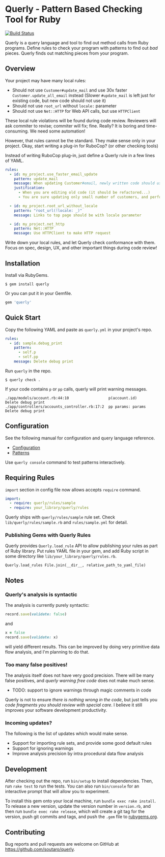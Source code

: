 # Querly - Pattern Based Checking Tool for Ruby

[![Build Status](https://travis-ci.org/soutaro/querly.svg?branch=master)](https://travis-ci.org/soutaro/querly)

Querly is a query language and tool to find out method calls from Ruby programs.
Define rules to check your program with patterns to find out *bad* pieces.
Querly finds out matching pieces from your program.

## Overview

Your project may have many local rules:

* Should not use `Customer#update_mail` and use 30x faster `Customer.update_all_email` instead (Slower `#update_mail` is left just for existing code, but new code should not use it)
* Should not use `root_url` without `locale:` parameter
* Should not use `Net::HTTP` for Web API calls, but use `HTTPClient`

These local rule violations will be found during code review.
Reviewers will ask commiter to revise; commiter will fix; fine.
Really?
It is boring and time-consuming.
We need some automation!

However, that rules cannot be the standard.
They make sense only in your project.
Okay, start writing a plug-in for RuboCop? (or other checking tools)

Instead of writing RuboCop plug-in, just define a Querly rule in a few lines of YAML.

```yml
rules:
  - id: my_project.use_faster_email_update
    pattern: update_mail
    message: When updating Customer#email, newly written code should use 30x faster Customer.update_all_email
    justification:
      - When you are editing old code (it should be refactored...)
      - You are sure updating only small number of customers, and performance does not matter

  - id: my_project.root_url_without_locale
    pattern: "root_url(!locale: _)"
    message: Links to top page should be with locale parameter

  - id: my_project.net_http
    pattern: Net::HTTP
    message: Use HTTPClient to make HTTP request
```

Write down your local rules, and let Querly check conformance with them.
Focus on spec, design, UX, and other important things during code review!

## Installation

Install via RubyGems.

    $ gem install querly

Or you can put it in your Gemfile.

```rb
gem 'querly'
```

## Quick Start

Copy the following YAML and paste as `querly.yml` in your project's repo.

```yaml
rules:
  - id: sample.debug_print
    pattern:
      - self.p
      - self.pp
    message: Delete debug print
```

Run `querly` in the repo.

```
$ querly check .
```

If your code contains `p` or `pp` calls, querly will print warning messages.

```
./app/models/account.rb:44:10                  p(account.id)      Delete debug print
./app/controllers/accounts_controller.rb:17:2  pp params: params  Delete debug print
```

## Configuration

See the following manual for configuration and query language reference.

* [Configuration](https://github.com/soutaro/querly/blob/master/manual/configuration.md)
* [Patterns](https://github.com/soutaro/querly/blob/master/manual/patterns.md)

Use `querly console` command to test patterns interactively.

## Requiring Rules

`import` section in config file now allows accepts `require` command.

```yaml
import:
  - require: querly/rules/sample
  - require: your_library/querly/rules
```

Querly ships with `querly/rules/sample` rule set. Check `lib/querly/rules/sample.rb` and `rules/sample.yml` for detail.

### Publishing Gems with Querly Rules

Querly provides `Querly.load_rule` API to allow publishing your rules as part of Ruby library.
Put rules YAML file in your gem, and add Ruby script in some directory like `lib/your_library/querly/rules.rb`.

```
Querly.load_rules File.join(__dir__, relative_path_to_yaml_file)
```

## Notes

### Querly's analysis is syntactic

The analysis is currently purely syntactic:

```rb
record.save(validate: false)
```

and

```rb
x = false
record.save(validate: x)
```

will yield different results.
This can be improved by doing very primitive data flow analysis, and I'm planning to do that.

### Too many false positives!

The analysis itself does not have very good precision.
There will be many false positives, and *querly warning free code* does not make much sense.

* TODO: support to ignore warnings through magic comments in code

Querly is not to ensure *there is nothing wrong in the code*, but just tells you *code fragments you should review with special care*.
I believe it still improves your software development productivity.

### Incoming updates?

The following is the list of updates which would make sense.

* Support for importing rule sets, and provide some good default rules
* Support for ignoring warnings
* Improve analysis precision by intra procedural data flow analysis

## Development

After checking out the repo, run `bin/setup` to install dependencies. Then, run `rake test` to run the tests. You can also run `bin/console` for an interactive prompt that will allow you to experiment.

To install this gem onto your local machine, run `bundle exec rake install`. To release a new version, update the version number in `version.rb`, and then run `bundle exec rake release`, which will create a git tag for the version, push git commits and tags, and push the `.gem` file to [rubygems.org](https://rubygems.org).

## Contributing

Bug reports and pull requests are welcome on GitHub at https://github.com/soutaro/querly.


